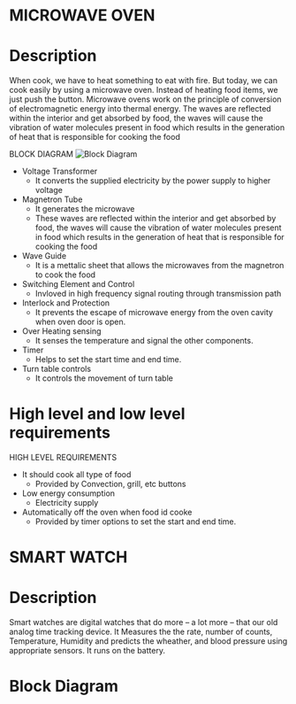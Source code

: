 # MICROWAVE OVEN

# Description
When cook, we have to heat something to eat with fire. But today, we can cook easily by using a microwave oven. Instead of heating food items, we just push the button.
    Microwave ovens work on the principle of conversion of electromagnetic energy into thermal energy. The waves are reflected within the interior and get absorbed by food, the waves will cause the vibration of water molecules present in food which results in the generation of heat that is responsible for cooking the food
    
BLOCK DIAGRAM 
![Block Diagram](https://user-images.githubusercontent.com/66207959/154832540-4f35ff89-d0f1-460d-a50b-87dababa2636.png)

* Voltage Transformer
    * It converts the supplied electricity by the power supply to higher voltage 
* Magnetron Tube
    * It generates the microwave
    * These waves are reflected within the interior and get absorbed by food, the waves will cause the vibration of water molecules present in food which results in the generation of heat that is responsible for cooking the food
* Wave Guide
    * It is a mettalic sheet that allows the microwaves from the magnetron to cook the food
* Switching Element and Control
    * Invloved in high frequency signal routing through transmission path
* Interlock and Protection 
    * It prevents the escape of microwave energy from the oven cavity when oven door is open.
* Over Heating sensing
    * It senses the temperature and signal the other components.
* Timer
    * Helps to set the start time and end time.
* Turn table controls
    * It controls the movement of turn table

# High level and low level requirements

HIGH LEVEL REQUIREMENTS
* It should cook all type of food
    * Provided by Convection, grill, etc buttons
* Low energy consumption 
    * Electricity supply
* Automatically off the oven when food id cooke 
    * Provided by timer options to set the start and end time. 

# SMART WATCH
# Description
Smart watches are digital watches that do more – a lot more – that our old analog time tracking device. It Measures the the rate, number of counts, Temperature, Humidity and predicts the wheather, and blood pressure using appropriate sensors. It runs on the battery. 

# Block Diagram